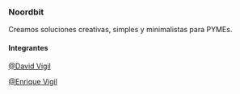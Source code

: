 ### Noordbit

Creamos soluciones creativas, simples y minimalistas para PYMEs.

#### Integrantes

[@David Vigil](https://github.com/dvigil98)

[@Enrique Vigil](https://github.com/enrivigil)
